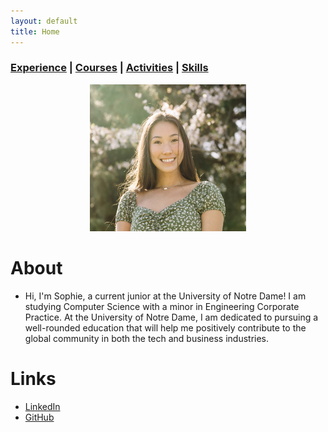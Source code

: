 ```yaml
---
layout: default
title: Home
---
```



### [Experience](/experience.md/) | [Courses](/courses.md/) | [Activities](/activities.md/) | [Skills](/skills.md/)

<p align="center">
  <img src="/assets/Sophie Chou Headshot.jpg" alt="Alt text" width="250" height="235">
</p>


# About
- Hi, I'm Sophie, a current junior at the University of Notre Dame! I am studying Computer Science with a minor in Engineering Corporate Practice. At the University of Notre Dame, I am dedicated to pursuing a well-rounded education that will help me positively contribute to the global community in both the tech and business industries.

# Links
- [LinkedIn](https://www.linkedin.com/in/sophiechou-/)
- [GitHub](https://github.com/sophiechou1)

